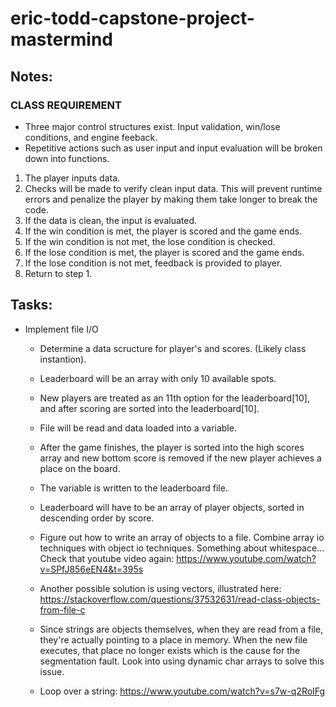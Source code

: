 # eric-todd-capstone-project-mastermind

## Notes:
### CLASS REQUIREMENT
- Three major control structures exist. Input validation, win/lose conditions, and engine feeback.
- Repetitive actions such as user input and input evaluation will be broken down into functions.

1. The player inputs data.
2. Checks will be made to verify clean input data. This will prevent runtime errors and penalize the player by making them take longer to break the code.
3. If the data is clean, the input is evaluated.
4. If the win condition is met, the player is scored and the game ends.
5. If the win condition is not met, the lose condition is checked.
6. If the lose condition is met, the player is scored and the game ends.
7. If the lose condition is not met, feedback is provided to player.
8. Return to step 1.

## Tasks:
- Implement file I/O
  - Determine a data scructure for player's and scores. (Likely class instantion).
  - Leaderboard will be an array with only 10 available spots.
  - New players are treated as an 11th option for the leaderboard[10], and after scoring are sorted into the leaderboard[10].

  - File will be read and data loaded into a variable.
  - After the game finishes, the player is sorted into the high scores array and new bottom score is removed if the new player achieves a place on the board.
  - The variable is written to the leaderboard file.
  - Leaderboard will have to be an array of player objects, sorted in descending order by score.

  - Figure out how to write an array of objects to a file. Combine array io techniques with object io techniques. Something about whitespace... Check that youtube video again: https://www.youtube.com/watch?v=SPfJ856eEN4&t=395s
  - Another possible solution is using vectors, illustrated here: https://stackoverflow.com/questions/37532631/read-class-objects-from-file-c
  - Since strings are objects themselves, when they are read from a file, they're actually pointing to a place in memory. When the new file executes, that place no longer exists which is the cause for the segmentation fault. Look into using dynamic char arrays to solve this issue.
  - Loop over a string: https://www.youtube.com/watch?v=s7w-q2RoIFg